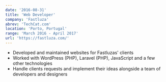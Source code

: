 ```yaml
---
date: '2016-08-31'
title: 'Web Developer'
company: 'Fastluza'
abrev: 'TechCat.com'
location: 'Porto, Portugal'
range: 'March 2016 - April 2017'
url: 'https://fastluza.com/'
---
```


- Developed and maintained websites for Fastluzas' clients
- Worked with WordPress (PHP), Laravel (PHP), JavaScript and a few other technologies
- Handle clients requests and implement their ideas alongside a team of developers and designers
